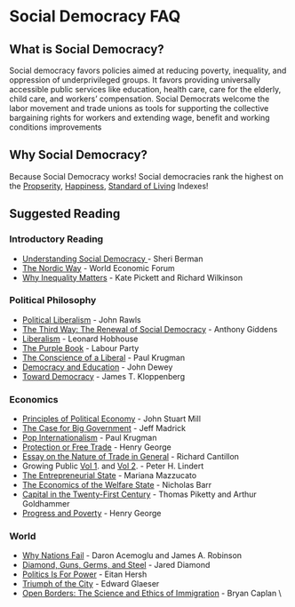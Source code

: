 # Social Democracy FAQ

## What is Social Democracy?

Social democracy favors policies aimed at reducing poverty, inequality, and oppression of underprivileged groups. It favors providing universally accessible public services like education, health care, care for the elderly, child care, and workers’ compensation. Social Democrats welcome the labor movement and trade unions as tools for supporting the collective bargaining rights for workers and extending wage, benefit and working conditions improvements

## Why Social Democracy?

Because Social Democracy works! Social democracies rank the highest on the [Propserity](https://en.wikipedia.org/wiki/Legatum\_Prosperity\_Index#2020\[2]), [Happiness](https://en.wikipedia.org/wiki/World\_Happiness\_Report#2020\_report), [Standard of Living](https://en.wikipedia.org/wiki/Social\_Progress\_Index#2020\_Rankings\_and\_scores\_by\_country) Indexes!

## Suggested Reading

### Introductory Reading

* [Understanding Social Democracy ](https://azadivaedalat.com/wp-content/uploads/2018/01/Understanding-Social-Democracy-Harward.pdf)- Sheri Berman
* [The Nordic Way](https://www.globalutmaning.se/wp-content/uploads/sites/8/2011/01/Davos-The-nordic-way-final.pdf) - World Economic Forum
* [Why Inequality Matters](http://classonline.org.uk/docs/Why\_Inequality\_Matters.pdf) - Kate Pickett and Richard Wilkinson

### Political Philosophy&#xD;

* [Political Liberalism](https://cloudflare-ipfs.com/ipfs/bafykbzaceadre5bhumx76trmkpybdo4db23vhgsz3zdj7s52ej7u3bddnalr4?filename=%28Columbia%20Classics%20in%20Philosophy%29%20John%20Rawls%20-%20Political%20Liberalism\_%20Expanded%20Edition-Columbia%20University%20Press%20%282005%29.pdf) - John Rawls
* [The Third Way: The Renewal of Social Democracy](https://cloudflare-ipfs.com/ipfs/bafykbzaceav6gcy75zoifr37dhwnnqpdtiwsx6onbiec6khmcrujsjpd4gube?filename=Anthony%20Giddens%20-%20The%20Third%20Way\_%20The%20Renewal%20of%20Social%20Democracy-Polity%20Press.pdf) - Anthony Giddens
* [Liberalism](https://socialsciences.mcmaster.ca/\~econ/ugcm/3ll3/hobhouse/liberalism.pdf) - Leonard Hobhouse
* [The Purple Book](https://0x0.la/u/DSqvRQm.pdf) - Labour Party
* [The Conscience of a Liberal](https://0x0.la/u/lC1aCxU.pdf) - Paul Krugman
* [Democracy and Education](https://cloudflare-ipfs.com/ipfs/bafykbzaceaiottcs6ztqazybswi2cus2tmv5vihqaau2idvyyjv5etidgkjge?filename=%28Penn%20State%20Electronic%20Classics%29%20John%20Dewey%20-%20Democracy%20And%20Education%20-Free%20Press%20%281997%29.pdf) - John Dewey
* [Toward Democracy](https://cloudflare-ipfs.com/ipfs/bafykbzaceawtlf5g4abgsoirxitzcmqulhavzclgtotrfg65lyqglvubg3irs?filename=James%20T.%20Kloppenberg%20-%20Toward%20Democracy\_%20The%20Struggle%20for%20Self-Rule%20in%20European%20and%20American%20Thought-Oxford%20University%20Press%20%282016%29.pdf) - James T. Kloppenberg

### Economics

* [Principles of Political Economy](https://www.gutenberg.org/files/30107/30107-pdf.pdf) - John Stuart Mill
* [The Case for Big Government](https://1lib.us/dl/685824/77f7df) - Jeff Madrick
* [Pop Internationalism](https://1lib.us/dl/768224/2a953f) - Paul Krugman
* [Protection or Free Trade](https://cdn.mises.org/Protection%20or%20Free%20Trade\_3.pdf) - Henry George
* [Essay on the Nature of Trade in General](https://muse.jhu.edu/book/41671) - Richard Cantillon
* Growing Public [Vol 1](https://cloudflare-ipfs.com/ipfs/bafykbzaceca3c3f6ze2ko22fhyt5chy62jearu2aaxrayf4idjwgy6rvm4qj4?filename=Lindert%20P.H.%20-%20Growing%20public%2C%20vol.%201%20The%20story-CUP%20%282004%29.pdf). and [Vol 2](https://cloudflare-ipfs.com/ipfs/bafykbzaceapixqcfoe5dqhef7wun2e7txf4suk3hub4q6ccgbzxtmvqajn47o?filename=Lindert%20P.H.%20-%20Growing%20public%2C%20vol.%202%20Further%20evidence-CUP%20%282004%29.pdf). - Peter H. Lindert
* [The Entrepreneurial State](https://1lib.us/dl/5218819/2aec8a) - Mariana Mazzucato
* [The Economics of the Welfare State](https://1lib.us/dl/3423500/fb9e33) - Nicholas Barr
* [Capital in the Twenty-First Century](https://b-ok.cc/book/2329124/3da90d) - Thomas Piketty and Arthur Goldhammer
* [Progress and Poverty](http://www.henrygeorge.org/pcontents.htm) - Henry George

### World

* [Why Nations Fail](https://ia800606.us.archive.org/15/items/WhyNationsFailTheOriginsODaronAcemoglu/Why-Nations-Fail\_-The-Origins-o-Daron-Acemoglu.pdf) - Daron Acemoglu and James A. Robinson
* [Diamond, Guns, Germs, and Steel](https://delong.typepad.com/files/diamond-selections.pdf) - Jared Diamond
* [Politics Is For Power](https://b-ok.org/dl/5409346/373d6f) - Eitan Hersh
* [Triumph of the City](http://www.smart-city.institute/library/book/triumph\_of\_the\_city.pdf) - Edward Glaeser
* [Open Borders: The Science and Ethics of Immigration](https://0x0.la/u/saF7hWH.pdf) - Bryan Caplan  \
